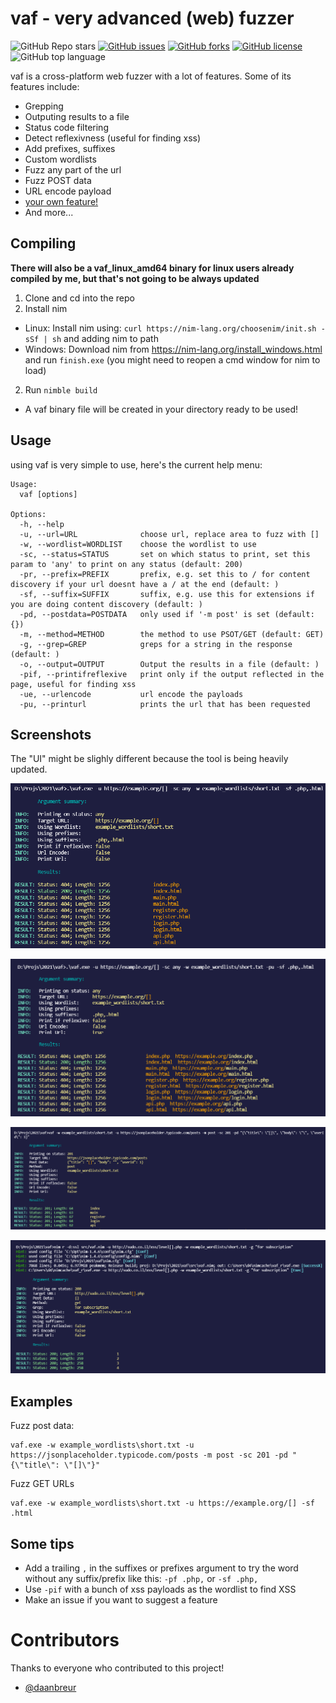 # vaf - very advanced (web) fuzzer
![GitHub Repo stars](https://img.shields.io/github/stars/d4rckh/vaf)
[![GitHub issues](https://img.shields.io/github/issues/d4rckh/vaf)](https://github.com/d4rckh/vaf/issues)
[![GitHub forks](https://img.shields.io/github/forks/d4rckh/vaf)](https://github.com/d4rckh/vaf/network)
[![GitHub license](https://img.shields.io/github/license/d4rckh/vaf)](https://github.com/d4rckh/vaf/blob/main/LICENSE)
![GitHub top language](https://img.shields.io/github/languages/top/d4rckh/vaf)

vaf is a cross-platform web fuzzer with a lot of features. Some of its features include:
- Grepping
- Outputing results to a file
- Status code filtering
- Detect reflexivness (useful for finding xss)
- Add prefixes, suffixes
- Custom wordlists
- Fuzz any part of the url
- Fuzz POST data
- URL encode payload
- [your own feature!](https://github.com/d4rckh/vaf/issues/new?assignees=&labels=enhancement&template=feature_request.md&title=%5Bfeature%5D)
- And more...

## Compiling

**There will also be a vaf_linux_amd64 binary for linux users already compiled by me, but that's not going to be always updated**

1. Clone and cd into the repo
2. Install nim
- Linux: Install nim using: `curl https://nim-lang.org/choosenim/init.sh -sSf | sh` and adding nim to path
- Windows: Download nim from https://nim-lang.org/install_windows.html and run `finish.exe` (you might need to reopen a cmd window for nim to load)
2. Run `nimble build`
- A vaf binary file will be created in your directory ready to be used!

## Usage

using vaf is very simple to use, here's the current help menu:
```
Usage:
  vaf [options]

Options:
  -h, --help
  -u, --url=URL              choose url, replace area to fuzz with []
  -w, --wordlist=WORDLIST    choose the wordlist to use
  -sc, --status=STATUS       set on which status to print, set this param to 'any' to print on any status (default: 200)
  -pr, --prefix=PREFIX       prefix, e.g. set this to / for content discovery if your url doesnt have a / at the end (default: )
  -sf, --suffix=SUFFIX       suffix, e.g. use this for extensions if you are doing content discovery (default: )
  -pd, --postdata=POSTDATA   only used if '-m post' is set (default: {})
  -m, --method=METHOD        the method to use PSOT/GET (default: GET)
  -g, --grep=GREP            greps for a string in the response (default: )
  -o, --output=OUTPUT        Output the results in a file (default: )
  -pif, --printifreflexive   print only if the output reflected in the page, useful for finding xss
  -ue, --urlencode           url encode the payloads
  -pu, --printurl            prints the url that has been requested
```

## Screenshots
The "UI" might be slighly different because the tool is being heavily updated.

![main without pu](screenshots/main%20without%20pu.png)

![main](screenshots/main.png)

![main](screenshots/main%20post.png)

![main](screenshots/grep.png)

## Examples

Fuzz post data:
```
vaf.exe -w example_wordlists\short.txt -u https://jsonplaceholder.typicode.com/posts -m post -sc 201 -pd "{\"title\": \"[]\"}"
```

Fuzz GET URLs

```
vaf.exe -w example_wordlists\short.txt -u https://example.org/[] -sf .html
```

## Some tips

- Add a trailing `,` in the suffixes or prefixes argument to try the word without any suffix/prefix like this: `-pf .php,` or `-sf .php,`
- Use `-pif` with a bunch of xss payloads as the wordlist to find XSS
- Make an issue if you want to suggest a feature

# Contributors 

Thanks to everyone who contributed to this project!
- [@daanbreur](https://github.com/daanbreur)

